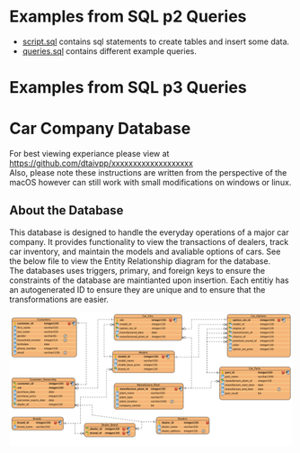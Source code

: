 # Examples from SQL p2 Queries

- [script.sql](./script.sql) contains sql statements to create tables and insert some data.
- [queries.sql](./queries.sql) contains different example queries.

# Examples from SQL p3 Queries

# Car Company Database
For best viewing experiance please view at https://github.com/dtaivpp/xxxxxxxxxxxxxxxxxxx    
Also, please note these instructions are written from the perspective of the macOS however can still work with small modifications on windows or linux. 

## About the Database
This database is designed to handle the everyday operations of a major car company. It provides functionality to view the transactions of dealers, track car inventory, and maintain the models and avaliable options of cars. See the below file to view the Entity Relationship diagram for the database.  
The databases uses triggers, primary, and foreign keys to ensure the constraints of the database are maintianted upon insertion. Each entitiy has an autogenerated ID to ensure they are unique and to ensure that the transformations are easier. 

![alt text](/examples/sql/Part-3-Example/Car_Database_ER_Diagram.png?raw=true "ER Diagram")
 
